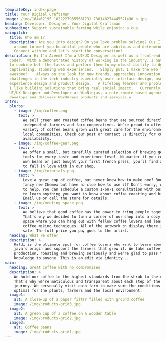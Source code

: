 ```yaml
---
templateKey: index-page
title: Your Digital Craftsman
image: /img/164432195_10222279355667731_738148274445571490_n.jpg
heading: Developer. Designer. Your Digital Craftsman
subheading: Support sustainable farming while enjoying a cup
mainpitch:
  title: Who am I?
  description: Are you into design? Do you love problem solving? Cuz I’m always
    around to meet you beautiful people who are ambitious and determined!
    Connect with me and let’s start the conversation!
description: Hi I’m Azeem! I’m a UI/UX Designer as well as a front-end
  coder.  With a demonstrated history of working in the industry, I have learnt
  to combine both the tasks and perform them to my utmost ability to deliver
  captivating, stunning web experiences.   Simply put, I make the web look
  awesome!    Always on the look for new trends, approaches innovation and
  challenges in the tech industry especially user interface design, user
  experience design and product design.   A lifelong learner and problem solver,
  I like building solutions that bring real social impact.   Currently, I’m a
  UI/UX Designer and Developer at WooNinjas, a cute remote-based agency that
  develops and delivers WordPress products and services.n
intro:
  blurbs:
    - image: /img/coffee.png
      text: >
        We sell green and roasted coffee beans that are sourced directly from
        independent farmers and farm cooperatives. We’re proud to offer a
        variety of coffee beans grown with great care for the environment and
        local communities. Check our post or contact us directly for current
        availability.
    - image: /img/coffee-gear.png
      text: >
        We offer a small, but carefully curated selection of brewing gear and
        tools for every taste and experience level. No matter if you roast your
        own beans or just bought your first french press, you’ll find a gadget
        to fall in love with in our shop.
    - image: /img/tutorials.png
      text: >
        Love a great cup of coffee, but never knew how to make one? Bought a
        fancy new Chemex but have no clue how to use it? Don't worry, we’re here
        to help. You can schedule a custom 1-on-1 consultation with our baristas
        to learn anything you want to know about coffee roasting and brewing.
        Email us or call the store for details.
    - image: /img/meeting-space.png
      text: >
        We believe that good coffee has the power to bring people together.
        That’s why we decided to turn a corner of our shop into a cozy meeting
        space where you can hang out with fellow coffee lovers and learn about
        coffee making techniques. All of the artwork on display there is for
        sale. The full price you pay goes to the artist.
  heading: What we offer
  description: >
    Kaldi is the ultimate spot for coffee lovers who want to learn about their
    java’s origin and support the farmers that grew it. We take coffee
    production, roasting and brewing seriously and we’re glad to pass that
    knowledge to anyone. This is an edit via identity...
main:
  heading: Great coffee with no compromises
  description: >
    We hold our coffee to the highest standards from the shrub to the cup.
    That’s why we’re meticulous and transparent about each step of the coffee’s
    journey. We personally visit each farm to make sure the conditions are
    optimal for the plants, farmers and the local environment.
  image1:
    alt: A close-up of a paper filter filled with ground coffee
    image: /img/products-grid3.jpg
  image2:
    alt: A green cup of a coffee on a wooden table
    image: /img/products-grid2.jpg
  image3:
    alt: Coffee beans
    image: /img/products-grid1.jpg
---
```

